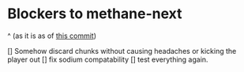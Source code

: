 # Blockers to methane-next
^ (as it is as of [this commit](https://github.com/AnOpenSauceDev/Methane-mod/commit/5830075f442cfa52636ff0b25f25ab909faebc79))

[] Somehow discard chunks without causing headaches or kicking the player out
[] fix sodium compatability
[] test everything again.

